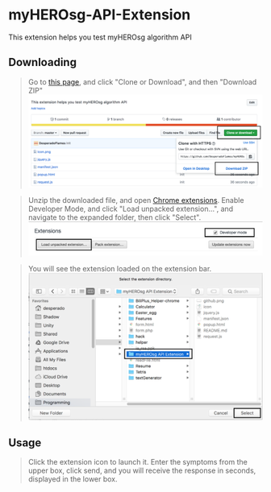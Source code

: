 # myHEROsg-API-Extension
This extension helps you test myHEROsg algorithm API

## Downloading

> Go to [this page](https://github.com/DesperadoFlames/myHEROsg-API-Extension), and click "Clone or Download", and then "Download ZIP"
> ![image](github.png "github page")

> Unzip the downloaded file, and open [Chrome extensions](chrome://extensions/). Enable Developer Mode, and click "Load unpacked extension...", and navigate to the expanded folder, then click "Select".
> ![image](extensions.png "extension page")

> You will see the extension loaded on the extension bar.
> ![image](navigate.png "file navigation")

## Usage

> Click the extension icon to launch it. Enter the symptoms from the upper box, click send, and you will receive the response in seconds, displayed in the lower box.